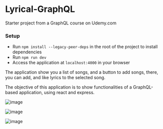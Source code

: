 # Lyrical-GraphQL

Starter project from a GraphQL course on Udemy.com

### Setup

- Run `npm install --legacy-peer-deps` in the root of the project to install dependencies
- Run `npm run dev` 
- Access the application at `localhost:4000` in your browser


The application show you a list of songs, and a button to add songs, there, you can add, and like lyrics to the selected song.

The objective of this application is to show functionalities of a GraphQL-based application, using react and express.

![image](https://github.com/AngelVelascoH/Lyrical-GraphQL/assets/86260733/501bf06e-9e40-4d53-a776-db46de954d0a)

![image](https://github.com/AngelVelascoH/Lyrical-GraphQL/assets/86260733/cd71c1ad-3bc1-4ad6-bcfa-030ee81f45cf)

![image](https://github.com/AngelVelascoH/Lyrical-GraphQL/assets/86260733/7d7ad92f-7247-4b87-9e1d-b2c930373976)

